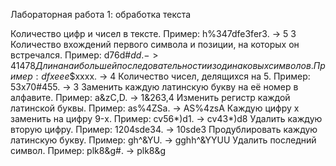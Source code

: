 Лабораторная работа 1: обработка текста		

Количество цифр и чисел в тексте. Пример: h%347dfe3fer3. -> 5 3
Количество вхождений первого символа и позиции, на которых он встречался. Пример: d76d#$dd. -> 4 1 4 7 8
Длина наибольшей последовательности из одинаковых символов. Пример: dfxeee$$xxxx. -> 4
Количество чисел, делящихся на 5. Пример: 53x70#455. -> 3
Заменить каждую латинскую букву на её номер в алфавите. Пример: a&zC,D. -> 1&263,4
Изменить регистр каждой латинской буквы. Пример: as%4ZSa. -> AS%4zsA
Каждую цифру x заменить на цифру 9-x. Пример: cv56*)d1. -> cv43*)d8
Удалить каждую вторую цифру. Пример: 1204sde34. -> 10sde3
Продублировать каждую латинскую букву. Пример: gh^&YU. -> gghh^&YYUU
Удалить последний символ. Пример: plk8&g#. -> plk8&g
